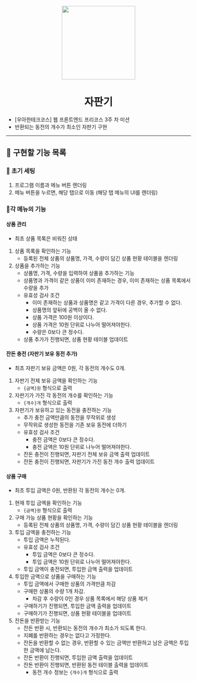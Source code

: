 <p align="middle" >
  <img width="200px;" src="https://github.com/woowacourse/javascript-vendingmachine-precourse/blob/main/images/beverage_icon.png?raw=true"/>
</p>
<h1 align="middle">자판기</h1>

- [우아한테크코스] 웹 프론트엔드 프리코스 3주 차 미션
- 반환되는 동전의 개수가 최소인 자판기 구현

---

## 🎯 구현할 기능 목록

### 📌 초기 세팅

1. 프로그램 이름과 메뉴 버튼 렌더링
2. 메뉴 버튼을 누르면, 해당 탭으로 이동 (해당 탭 메뉴의 UI를 렌더링)

### 📌각 메뉴의 기능

#### 상품 관리

- 최초 상품 목록은 비워진 상태

1. 상품 목록을 확인하는 기능
   - 등록된 전체 상품의 상품명, 가격, 수량이 담긴 상품 현황 테이블을 렌더링
2. 상품을 추가하는 기능
   - 상품명, 가격, 수량을 입력하여 상품을 추가하는 기능
   - 상품명과 가격이 같은 상품이 이미 존재하는 경우, 이미 존재하는 상품 목록에서 수량을 추가
   - 유효성 검사 조건
     - 이미 존재하는 상품과 상품명은 같고 가격이 다른 경우, 추가할 수 없다.
     - 상품명의 앞뒤에 공백이 올 수 없다.
     - 상품 가격은 100원 이상이다.
     - 상품 가격은 10원 단위로 나누어 떨어져야한다.
     - 수량은 0보다 큰 정수다.
   - 상품 추가가 진행되면, 상품 현황 테이블 업데이트

#### 잔돈 충전 (자판기 보유 동전 추가)

- 최초 자판기 보유 금액은 0원, 각 동전의 개수도 0개.

1. 자판기 전체 보유 금액을 확인하는 기능
   - `{금액}원` 형식으로 출력
2. 자판기가 가진 각 동전의 개수를 확인하는 기능
   - `{개수}개` 형식으로 출력
3. 자판기가 보유하고 있는 동전을 충전하는 기능
   - 추가 충전 금액만큼의 동전을 무작위로 생성
   - 무작위로 생성한 동전을 기존 보유 동전에 더하기
   - 유효성 검사 조건
     - 충전 금액은 0보다 큰 정수다.
     - 충전 금액은 10원 단위로 나누어 떨어져야한다.
   - 잔돈 충전이 진행되면, 자판기 전체 보유 금액 출력 업데이트
   - 잔돈 충전이 진행되면, 자판기가 가진 동전 개수 출력 업데이트

#### 상품 구매

- 최초 투입 금액은 0원, 반환된 각 동전의 개수는 0개.

1. 현재 투입 금액을 확인하는 기능
   - `{금액}원` 형식으로 출력
2. 구매 가능 상품 현황을 확인하는 기능
   - 등록된 전체 상품의 상품명, 가격, 수량이 담긴 상품 현황 테이블을 렌더링
3. 투입 금액을 충전하는 기능
   - 투입 금액은 누적된다.
   - 유효성 검사 조건
     - 투입 금액은 0보다 큰 정수다.
     - 투입 금액은 10원 단위로 나누어 떨어져야한다.
   - 투입 금액이 충전되면, 투입한 금액 출력을 업데이트
4. 투입한 금액으로 상품을 구매하는 기능
   - 투입 금액에서 구매한 상품의 가격만큼 차감
   - 구매한 상품의 수량 1개 차감.
     - 차감 후 수량이 0인 경우 상품 목록에서 해당 상품 제거
   - 구매하기가 진행되면, 투입한 금액 출력을 업데이트
   - 구매하기가 진행되면, 상품 현황 테이블을 업데이트
5. 잔돈을 반환받는 기능
   - 잔돈 반환 시, 반환되는 동전의 개수가 최소가 되도록 한다.
   - 지폐를 반환하는 경우는 없다고 가정한다.
   - 잔돈을 반환할 수 없는 경우, 반환할 수 있는 금액만 반환하고 남은 금액은 투입한 금액에 남는다.
   - 잔돈 반환이 진행되면, 투입한 금액 출력을 업데이트
   - 잔돈 반환이 진행되면, 반환된 동전 테이블 출력을 업데이트
     - 동전 개수 정보는 `{개수}개` 형식으로 출력
